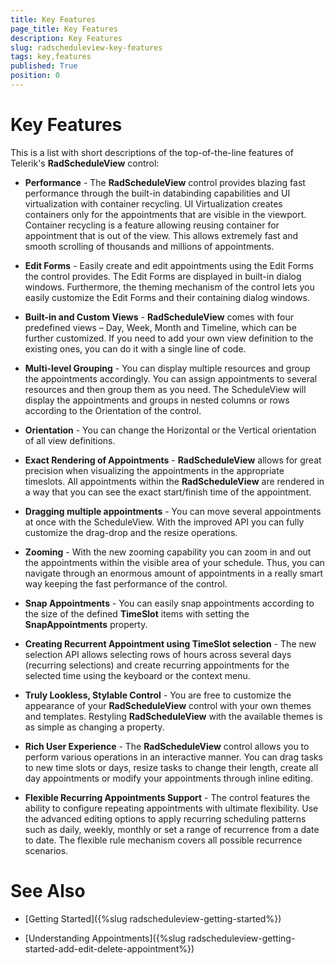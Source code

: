 ```yaml
---
title: Key Features
page_title: Key Features
description: Key Features
slug: radscheduleview-key-features
tags: key,features
published: True
position: 0
---
```


# Key Features

This is a list with short descriptions of the top-of-the-line features of Telerik's __RadScheduleView__ control:        

* __Performance__ - The __RadScheduleView__ control provides blazing fast performance through the built-in databinding capabilities and UI virtualization with container recycling. UI Virtualization creates containers only for the appointments that are visible in the viewport. Container recycling is a feature allowing reusing container for appointment that is out of the view. This allows extremely fast and smooth scrolling of thousands and millions of appointments.

* __Edit Forms__ - Easily create and edit appointments using the Edit Forms the control provides. The Edit Forms are displayed in built-in dialog windows. Furthermore, the theming mechanism of the control lets you easily customize the Edit Forms and their containing dialog windows.

* __Built-in and Custom Views__ - __RadScheduleView__ comes with four predefined views – Day, Week, Month and Timeline, which can be further customized. If you need to add your own view definition to the existing ones, you can do it with a single line of code.

* __Multi-level Grouping__ - You can display multiple resources and group the appointments accordingly. You can assign appointments to several resources and then group them as you need. The ScheduleView will display the appointments and groups in nested columns or rows according to the Orientation of the control.

* __Orientation__ - You can change the Horizontal or the Vertical orientation of all view definitions.

* __Exact Rendering of Appointments__ - __RadScheduleView__ allows for great precision when visualizing the appointments in the appropriate timeslots. All appointments within the __RadScheduleView__ are rendered in a way that you can see the exact start/finish time of the appointment.

* __Dragging multiple appointments__ - You can move several appointments at once with the ScheduleView. With the improved API you can fully customize the drag-drop and the resize operations.

* __Zooming__ - With the new zooming capability you can zoom in and out the appointments within the visible area of your schedule. Thus, you can navigate through an enormous amount of appointments in a really smart way keeping the fast performance of the control.

* __Snap Appointments__ - You can easily snap appointments according to the size of the defined __TimeSlot__ items with setting the __SnapAppointments__ property.

* __Creating Recurrent Appointment using TimeSlot selection__ - The new selection API allows selecting rows of hours across several days (recurring selections) and create recurring appointments for the selected time using the keyboard or the context menu.

* __Truly Lookless, Stylable Control__ - You are free to customize the appearance of your __RadScheduleView__ control with your own themes and templates. Restyling __RadScheduleView__ with the available themes is as simple as changing a property.

* __Rich User Experience__ - The __RadScheduleView__ control allows you to perform various operations in an interactive manner. You can drag tasks to new time slots or days, resize tasks to change their length, create all day appointments or modify your appointments through inline editing.

* __Flexible Recurring Appointments Support__ - The control features the ability to configure repeating appointments with ultimate flexibility. Use the advanced editing options to apply recurring scheduling patterns such as daily, weekly, monthly or set a range of recurrence from a date to date. The flexible rule mechanism covers all possible recurrence scenarios.

# See Also

 * [Getting Started]({%slug radscheduleview-getting-started%})

 * [Understanding Appointments]({%slug radscheduleview-getting-started-add-edit-delete-appointment%})
